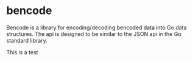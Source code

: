 bencode
=======

Bencode is a library for encoding/decoding bencoded data into Go data structures.
The api is designed to be similar to the JSON api in the Go standard library.

This is a test